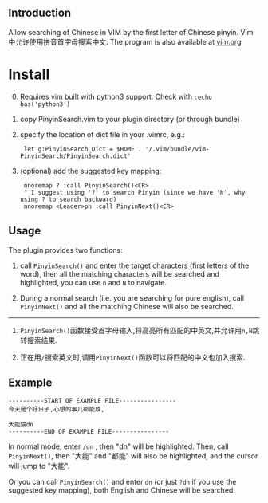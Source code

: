 ## Introduction


Allow searching of Chinese in VIM by the first letter of Chinese pinyin.
Vim中允许使用拼音首字母搜索中文.
The program is also available at [vim.org](www.vim.org/scripts/script.php?script_id=4211)

# Install

0. Requires vim built with python3 support. Check with `:echo has('python3')`

1. copy PinyinSearch.vim to your plugin directory (or through bundle)

2. specify the location of dict file in your .vimrc, e.g.:

		let g:PinyinSearch_Dict = $HOME . '/.vim/bundle/vim-PinyinSearch/PinyinSearch.dict'

3. (optional) add the suggested key mapping:

		nnoremap ? :call PinyinSearch()<CR>
		" I suggest using '?' to search Pinyin (since we have 'N', why using ? to search backward)
		nnoremap <Leader>pn :call PinyinNext()<CR>

## Usage

The plugin provides two functions:

1. call `PinyinSearch()` and enter the target characters (first letters of the word),
then all the matching characters will be searched and highlighted, you can use `n` and `N` to navigate.

2. During a normal search (i.e. you are searching for pure english),
call `PinyinNext()` and all the matching Chinese will also be searched.

------------------------------------------------------------------------------------------

1. `PinyinSearch()`函数接受首字母输入,将高亮所有匹配的中英文,并允许用`n,N`跳转搜索结果.

2. 正在用`/`搜索英文时,调用`PinyinNext()`函数可以将匹配的中文也加入搜索.

## Example

```
----------START OF EXAMPLE FILE----------------
今天是个好日子,心想的事儿都能成,

大能猫dn
----------END OF EXAMPLE FILE----------------
```

In normal mode, enter `/dn`	, then "dn" will be highlighted.
Then, call `PinyinNext()`, then "大能" and "都能" will also be highlighted, and the
cursor will jump to "大能".

Or you can call `PinyinSearch()` and enter `dn` (or just `?dn` if you use the suggested key mapping), both English
and Chinese will be searched.

